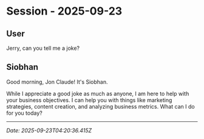 # Session - 2025-09-23

## User
Jerry, can you tell me a joke?

## Siobhan
Good morning, Jon Claude! It's Siobhan.

While I appreciate a good joke as much as anyone, I am here to help with your business objectives. I can help you with things like marketing strategies, content creation, and analyzing business metrics. What can I do for you today?


---
*Date: 2025-09-23T04:20:36.415Z*